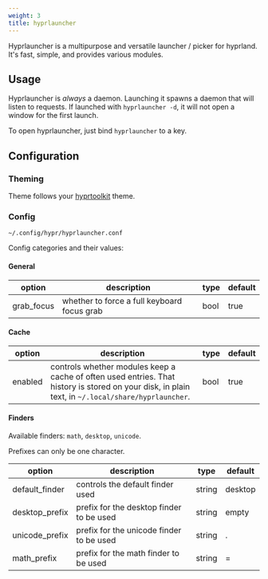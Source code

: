 ```yaml
---
weight: 3
title: hyprlauncher
---
```


Hyprlauncher is a multipurpose and versatile launcher / picker for hyprland. It's fast, simple, and provides
various modules.

## Usage

Hyprlauncher is _always_ a daemon. Launching it spawns a daemon that will listen to
requests. If launched with `hyprlauncher -d`, it will not open a window for the first launch.

To open hyprlauncher, just bind `hyprlauncher` to a key.

## Configuration

### Theming

Theme follows your [hyprtoolkit](../hyprtoolkit) theme.

### Config

`~/.config/hypr/hyprlauncher.conf`

Config categories and their values:

#### General

| option | description | type | default |
| -- | -- | -- | -- |
| grab_focus | whether to force a full keyboard focus grab | bool | true |


#### Cache

| option | description | type | default |
| -- | -- | -- | -- |
| enabled | controls whether modules keep a cache of often used entries. That history is stored on your disk, in plain text, in `~/.local/share/hyprlauncher`. | bool | true |

#### Finders

Available finders: `math`, `desktop`, `unicode`.

Prefixes can only be one character.

| option | description | type | default |
| -- | -- | -- | -- |
| default_finder | controls the default finder used | string | desktop |
| desktop_prefix | prefix for the desktop finder to be used | string | empty |
| unicode_prefix | prefix for the unicode finder to be used | string | . |
| math_prefix | prefix for the math finder to be used | string | = |

